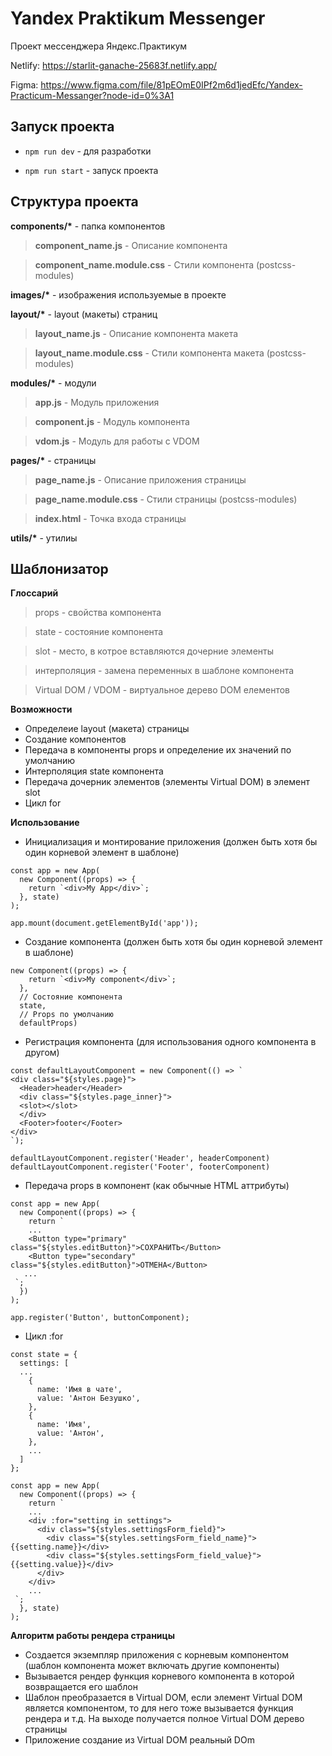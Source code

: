 # Yandex Praktikum Messenger

Проект мессенджера Яндекс.Практикум

Netlify: https://starlit-ganache-25683f.netlify.app/

Figma: https://www.figma.com/file/81pEOmE0IPf2m6d1jedEfc/Yandex-Practicum-Messanger?node-id=0%3A1

## Запуск проекта ##
- `npm run dev` - для разработки

- `npm run start` - запуск проекта

## Структура проекта ##
**components/\*** - папка компонентов

> **component_name.js** - Описание компонента

> **component_name.module.css** - Стили компонента (postcss-modules)


**images/\*** - изображения используемые в проекте

**layout/\*** - layout (макеты) страниц

> **layout_name.js** - Описание компонента макета

> **layout_name.module.css** - Стили компонента макета (postcss-modules)

**modules/\*** - модули

> **app.js** - Модуль приложения

> **component.js** - Модуль компонента

> **vdom.js** - Модуль для работы с VDOM

**pages/\*** - страницы

> **page_name.js** - Описание приложения страницы

> **page_name.module.css** - Стили страницы (postcss-modules)

> **index.html** - Точка входа страницы

**utils/\*** - утилиы



## Шаблонизатор ##

**Глоссарий**


> props - свойства компонента

> state - состояние компонента

> slot - место, в котрое вставляются дочерние элементы

> интерполяция - замена переменных в шаблоне компонента

> Virtual DOM / VDOM - виртуальное дерево DOM елементов

**Возможности**

- Определеие layout (макета) страницы
- Создание компонентов
- Передача в компоненты props и определение их значений по умолчанию
- Интерполяция state компонента
- Передача дочерник элементов (элементы Virtual DOM) в элемент slot
- Цикл for 

**Использование**
- Инициализация и монтирование приложения (должен быть хотя бы один корневой элемент в шаблоне)
```
const app = new App(
  new Component((props) => {
    return `<div>My App</div>`;
  }, state)
);

app.mount(document.getElementById('app'));
```

- Создание компонента (должен быть хотя бы один корневой элемент в шаблоне)
```
new Component((props) => {
    return `<div>My component</div>`;
  }, 
  // Состояние компонента
  state, 
  // Props по умолчанию
  defaultProps)
```
- Регистрация компонента (для использования одного компонента в другом)
```
const defaultLayoutComponent = new Component(() => `
<div class="${styles.page}">
  <Header>header</Header>
  <div class="${styles.page_inner}">
  <slot></slot>
  </div>
  <Footer>footer</Footer>
</div>
`);

defaultLayoutComponent.register('Header', headerComponent)
defaultLayoutComponent.register('Footer', footerComponent)

```

- Передача props в компонент (как обычные HTML аттрибуты)
```
const app = new App(
  new Component((props) => {
    return `
    ...
    <Button type="primary" class="${styles.editButton}">СОХРАНИТЬ</Button>
    <Button type="secondary" class="${styles.editButton}">ОТМЕНА</Button>
   ...
 `;
  })
);

app.register('Button', buttonComponent);
```
- Цикл :for
```
const state = {
  settings: [
  ...
    {
      name: 'Имя в чате',
      value: 'Антон Безушко',
    },
    {
      name: 'Имя',
      value: 'Антон',
    },
    ...
  ]
};

const app = new App(
  new Component((props) => {
    return `
    ...
    <div :for="setting in settings">
      <div class="${styles.settingsForm_field}">
        <div class="${styles.settingsForm_field_name}">{{setting.name}}</div>
        <div class="${styles.settingsForm_field_value}">{{setting.value}}</div>
      </div>
    </div>
    ...
 `;
  }, state)
);
```


**Алгоритм работы рендера страницы**
- Создается экземпляр приложения с корневым компонентом (шаблон компонента может включать другие компоненты)
- Вызывается рендер функция корневого компонента в которой возвращается его шаблон 
- Шаблон преобразается в Virtual DOM, если элемент Virtual DOM является компонентом, то для него тоже вызывается функция рендера и т.д. 
На выходе получается полное Virtual DOM дерево страницы
- Приложение создание из Virtual DOM реальный DOm
